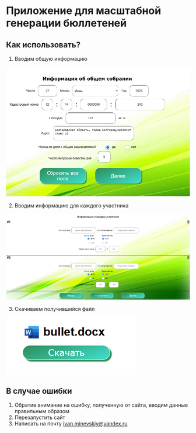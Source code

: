 # Приложение для масштабной генерации бюллетеней

## Как использовать?
1. Вводим общую информацию

![Первый скриншот](./client/public/img/screen_1.png)

2. Вводим информацию для каждого участника

![Второй скриншот](./client/public/img/screen_2.png)

3. Скачиваем получившийся файл

![Третий скриншот](./client/public/img/screen_3.png)

## В случае ошибки
1. Обратив внимание на ошибку, полученную от сайта, вводим данные правильным образом
2. Перезапустить сайт
3. Написать на почту <ivan.minevskiy@yandex.ru>